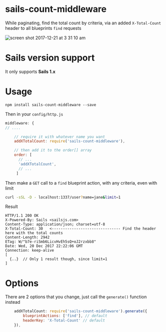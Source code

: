 
# sails-count-middleware
While paginating, find the total count by criteria, via an added `X-Total-Count` header to all blueprints `find` requests 

![screen shot 2017-12-21 at 3 31 10 am](https://user-images.githubusercontent.com/1398375/34236288-7bd4f658-e5ff-11e7-87b7-53be1433f272.png)


# Sails version support
It only supports __Sails 1.x__

# Usage

```
npm install sails-count-middleware --save
```

Then in your `config/http.js`

```javascript
middleware: {
// ....

    // require it with whatever name you want
    addXTotalCount: require('sails-count-middleware'),

    // then add it to the order[] array
    order: [
      // ...
      'addXTotalCount',
      // ...
     ]
```

Then make a `GET` call to a `find` blueprint action, with any criteria, even with limit
```bash
curl -sSL -D - localhost:1337/user?name=jane&limit=1
```
Result
```
HTTP/1.1 200 OK
X-Powered-By: Sails <sailsjs.com>
Content-Type: application/json; charset=utf-8
X-Total-Count: 30   <------------------------------- Find the header here with the total counts
Content-Length: 2942
ETag: W/"b7e-riSmb6LicvHvEh5sQ+oJ2rzxbb8"
Date: Wed, 20 Dec 2017 22:22:06 GMT
Connection: keep-alive
[
  {..}  // Only 1 result though, since limit=1
]
```

# Options

There are 2 options that you change, just call the `generate()` function instead
```javascript
    addXTotalCount: require('sails-count-middleware').generate({
        blueprintActions: ['find'], // default
        headerKey: 'X-Total-Count' // default
    }),
```
